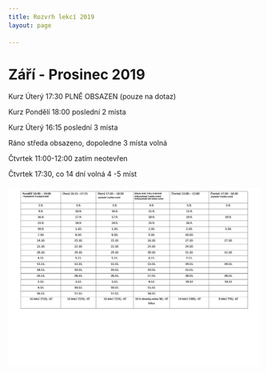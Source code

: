 ```yaml
---
title: Rozvrh lekcí 2019
layout: page

---
```

# Září - Prosinec 2019

Kurz Úterý 17:30 PLNĚ OBSAZEN (pouze na dotaz)

Kurz Pondělí 18:00 poslední 2 místa

Kurz Úterý 16:15 poslední 3 místa

Ráno středa obsazeno, dopoledne 3 místa volná

Čtvrtek 11:00-12:00 zatím neotevřen

Čtvrtek 17:30, co 14 dní volná 4 -5 míst

###### ![](/uploads/upraveno.JPG)
